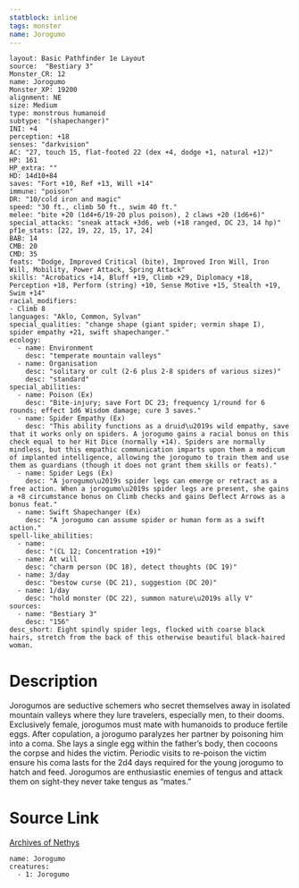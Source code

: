```yaml
---
statblock: inline
tags: monster
name: Jorogumo
---
```

```statblock
layout: Basic Pathfinder 1e Layout
source:  "Bestiary 3"
Monster_CR: 12
name: Jorogumo
Monster_XP: 19200
alignment: NE
size: Medium
type: monstrous humanoid
subtype: "(shapechanger)"
INI: +4
perception: +18
senses: "darkvision"
AC: "27, touch 15, flat-footed 22 (dex +4, dodge +1, natural +12)"
HP: 161
HP_extra: ""
HD: 14d10+84
saves: "Fort +10, Ref +13, Will +14"
immune: "poison"
DR: "10/cold iron and magic"
speed: "30 ft., climb 50 ft., swim 40 ft."
melee: "bite +20 (1d4+6/19-20 plus poison), 2 claws +20 (1d6+6)"
special_attacks: "sneak attack +3d6, web (+18 ranged, DC 23, 14 hp)"
pf1e_stats: [22, 19, 22, 15, 17, 24]
BAB: 14
CMB: 20
CMD: 35
feats: "Dodge, Improved Critical (bite), Improved Iron Will, Iron Will, Mobility, Power Attack, Spring Attack"
skills: "Acrobatics +14, Bluff +19, Climb +29, Diplomacy +18, Perception +18, Perform (string) +10, Sense Motive +15, Stealth +19, Swim +14"
racial_modifiers:
- Climb 8
languages: "Aklo, Common, Sylvan"
special_qualities: "change shape (giant spider; vermin shape I), spider empathy +21, swift shapechanger."
ecology:
  - name: Environment
    desc: "temperate mountain valleys"
  - name: Organisation
    desc: "solitary or cult (2-6 plus 2-8 spiders of various sizes)"
    desc: "standard"
special_abilities:
  - name: Poison (Ex)
    desc: "Bite-injury; save Fort DC 23; frequency 1/round for 6 rounds; effect 1d6 Wisdom damage; cure 3 saves."
  - name: Spider Empathy (Ex)
    desc: "This ability functions as a druid\u2019s wild empathy, save that it works only on spiders. A jorogumo gains a racial bonus on this check equal to her Hit Dice (normally +14). Spiders are normally mindless, but this empathic communication imparts upon them a modicum of implanted intelligence, allowing the jorogumo to train them and use them as guardians (though it does not grant them skills or feats)."
  - name: Spider Legs (Ex)
    desc: "A jorogumo\u2019s spider legs can emerge or retract as a free action. When a jorogumo\u2019s spider legs are present, she gains a +8 circumstance bonus on Climb checks and gains Deflect Arrows as a bonus feat."
  - name: Swift Shapechanger (Ex)
    desc: "A jorogumo can assume spider or human form as a swift action."
spell-like_abilities:
  - name:
    desc: "(CL 12; Concentration +19)"
  - name: At will
    desc: "charm person (DC 18), detect thoughts (DC 19)"
  - name: 3/day
    desc: "bestow curse (DC 21), suggestion (DC 20)"
  - name: 1/day
    desc: "hold monster (DC 22), summon nature\u2019s ally V"
sources:
  - name: "Bestiary 3"
    desc: "156"
desc_short: Eight spindly spider legs, flocked with coarse black hairs, stretch from the back of this otherwise beautiful black-haired woman.
```
# Description
Jorogumos are seductive schemers who secret themselves away in isolated mountain valleys where they lure travelers, especially men, to their dooms. Exclusively female, jorogumos must mate with humanoids to produce fertile eggs. After copulation, a jorogumo paralyzes her partner by poisoning him into a coma. She lays a single egg within the father’s body, then cocoons the corpse and hides the victim. Periodic visits to re-poison the victim ensure his coma lasts for the 2d4 days required for the young jorogumo to hatch and feed. Jorogumos are enthusiastic enemies of tengus and attack them on sight-they never take tengus as “mates.”
# Source Link
[Archives of Nethys](https://aonprd.com/MonsterDisplay.aspx?ItemName=Jorogumo)
```encounter-table
name: Jorogumo
creatures:
  - 1: Jorogumo
```
